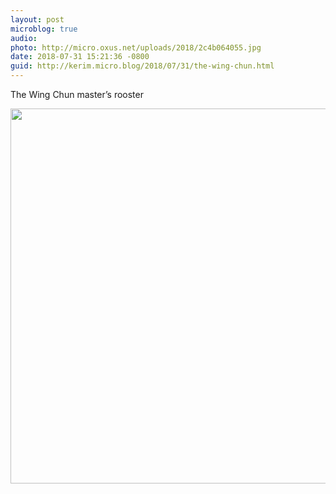 ```yaml
---
layout: post
microblog: true
audio: 
photo: http://micro.oxus.net/uploads/2018/2c4b064055.jpg
date: 2018-07-31 15:21:36 -0800
guid: http://kerim.micro.blog/2018/07/31/the-wing-chun.html
---
```

The Wing Chun master’s rooster

<img src="http://micro.oxus.net/uploads/2018/2c4b064055.jpg" width="600" height="600" />
